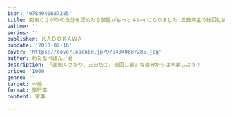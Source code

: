 ```yaml
---
isbn: '9784040687285'
title: 面倒くさがりの自分を認めたら部屋がもっとキレイになりました 三日坊主の後回し虫退治術
volume: ''
series: ''
publisher: ＫＡＤＯＫＡＷＡ
pubdate: '2018-02-16'
cover: 'https://cover.openbd.jp/9784040687285.jpg'
author: わたなべぽん／著
description: 「面倒くさがり、三日坊主、後回し癖」な自分からは卒業しよう！
price: '1000'
genre: ''
target: 一般
format: 単行本
content: 家事

---
```

